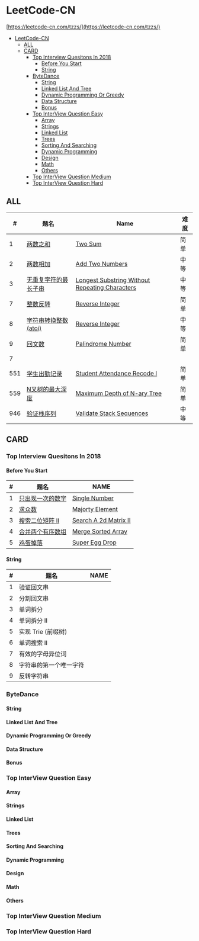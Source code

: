 # LeetCode-CN
[https://leetcode-cn.com/tzzs/](https://leetcode-cn.com/tzzs/)

- [LeetCode-CN](#leetcode-cn)
  - [ALL](#all)
  - [CARD](#card)
    - [Top Interview Quesitons In 2018](#top-interview-quesitons-in-2018)
      - [Before You Start](#before-you-start)
      - [String](#string)
    - [ByteDance](#bytedance)
      - [String](#string-1)
      - [Linked List And Tree](#linked-list-and-tree)
      - [Dynamic Programming Or Greedy](#dynamic-programming-or-greedy)
      - [Data Structure](#data-structure)
      - [Bonus](#bonus)
    - [Top InterView Question Easy](#top-interview-question-easy)
      - [Array](#array)
      - [Strings](#strings)
      - [Linked List](#linked-list)
      - [Trees](#trees)
      - [Sorting And Searching](#sorting-and-searching)
      - [Dynamic Programming](#dynamic-programming)
      - [Design](#design)
      - [Math](#math)
      - [Others](#others)
    - [Top InterView Question Medium](#top-interview-question-medium)
    - [Top InterView Question Hard](#top-interview-question-hard)

## ALL
| #   | 题名                                                       | Name                                                                   | 难度 |
| --- | ---------------------------------------------------------- | ----------------------------------------------------------------------  | ---- |
| 1   | [两数之和](./ALL/2.add-two-numbers)                        | [Two Sum](./ALL/2.add-two-numbers)                                     | 简单 |
| 2   | [两数相加](./ALL/)                                         | [Add Two Numbers](./ALL/)                                               | 中等 |
| 3   | [无重复字符的最长子串](./ALL/)                             | [Longest Substring Without Repeating Characters](./ALL/)                | 中等 |
| 7   | [整数反转](./ALL/7.reverse-integer)                        | [Reverse Integer](./ALL/7.reverse-integer)                              | 简单 |
| 8   | [字符串转换整数(atoi)](./ALL/)                             | [Reverse Integer](./ALL/)                                               | 中等 |
| 9   | [回文数](./ALL/)                                           | [Palindrome Number](./ALL/)                                             | 简单 |
| 7   | [](./ALL/)                                                 | [](./ALL/)                                                             |      |
| 551 | [学生出勤记录](./ALL/551.学生出勤记录I/JAVA.java)          | [Student Attendance Recode I](./ALL/551.学生出勤记录I/JAVA.java)       | 简单 |
| 559 | [N叉树的最大深度](./ALL/559.maximum-depth-of-n-ary-tree) | [Maximum Depth of N-ary Tree](./ALL/559.maximum-depth-of-n-ary-tree) | 简单|
|946 | [验证栈序列](./ALL/946.验证栈序列)|[Validate Stack Sequences](./ALL/946.验证栈序列)|中等|

## CARD

### Top Interview Quesitons In 2018
#### Before You Start
| #   | 题名                                                                                                   | NAME                                                                                                        |
| --- | ------------------------------------------------------------------------------------------------------ | ----------------------------------------------------------------------------------------------------------- |
| 1   | [只出现一次的数字](./explore/interview/card/top-interview-questions-in-2018/261/before-you-start/1106) | [Single Number](./explore/interview/card/top-interview-questions-in-2018/261/before-you-start/1106)         |
| 2   | [求众数](./explore/interview/card/top-interview-questions-in-2018/261/before-you-start/1107)           | [Majorty Element](./explore/interview/card/top-interview-questions-in-2018/261/before-you-start/1107)       |
| 3   | [搜索二位矩阵 II](./explore/interview/card/top-interview-questions-in-2018/261/before-you-start/1108)  | [Search A 2d Matrix II](./explore/interview/card/top-interview-questions-in-2018/261/before-you-start/1108) |
| 4   | [合并两个有序数组](./explore/interview/card/top-interview-questions-in-2018/261/before-you-start/1109) | [Merge Sorted Array](./explore/interview/card/top-interview-questions-in-2018/261/before-you-start/1109)    |
| 5   | [鸡蛋掉落](./explore/interview/card/top-interview-questions-in-2018/261/before-you-start/1110)         | [Super Egg Drop](./explore/interview/card/top-interview-questions-in-2018/261/before-you-start/1110)        |
#### String
| #   | 题名                   | NAME |
| --- | ---------------------- | ---- |
| 1   | 验证回文串             |      |
| 2   | 分割回文串             |      |
| 3   | 单词拆分               |      |
| 4   | 单词拆分 II            |      |
| 5   | 实现 Trie (前缀树)     |      |
| 6   | 单词搜索 II            |      |
| 7   | 有效的字母异位词       |      |
| 8   | 字符串的第一个唯一字符 |      |
| 9   | 反转字符串             |      |
### ByteDance
#### String
#### Linked List And Tree
#### Dynamic Programming Or Greedy
#### Data Structure
#### Bonus
### Top InterView Question Easy
#### Array
#### Strings
#### Linked List
#### Trees
#### Sorting And Searching
#### Dynamic Programming
#### Design
#### Math
#### Others
### Top InterView Question Medium
### Top InterView Question Hard
